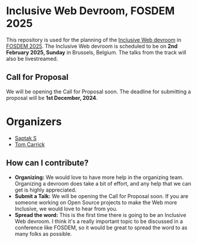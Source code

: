 # Inclusive Web Devroom, FOSDEM 2025

This repository is used for the planning of the [Inclusive Web devroom](https://fosdem.org/2025/schedule/track/inclusive-web/) in [FOSDEM 2025](https://fosdem.org/2025/). The Inclusive Web devroom is scheduled to be on **2nd February 2025, Sunday** in Brussels, Belgium. The talks from the track will also be livestreamed.

## Call for Proposal

We will be opening the Call for Proposal soon. The deadline for submitting a proposal will be **1st December, 2024**.

# Organizers
* [Saptak S](https://saptaks.website)
* [Tom Carrick](https://carrick.eu/)

## How can I contribute?
- **Organizing:** We would love to have more help in the organizing team. Organizing a devroom does take a bit of effort, and any help that we can get is highly appreciated.
- **Submit a Talk:** We will be opening the Call for Proposal soon. If you are someone working on Open Source projects to make the Web more Inclusive, we would love to hear from you.
- **Spread the word:** This is the first time there is going to be an Inclusive Web devroom. I think it's a really important topic to be discussed in a conference like FOSDEM, so it would be great to spread the word to as many folks as possible.


